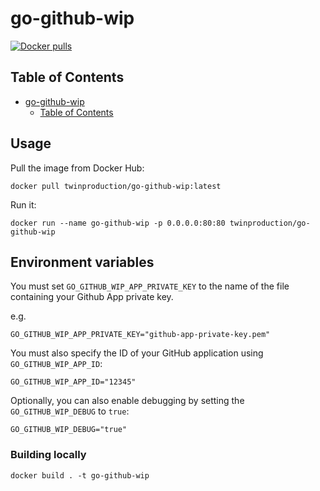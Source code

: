 # go-github-wip

[![Docker pulls](https://img.shields.io/docker/pulls/twinproduction/go-github-wip.svg)](https://cloud.docker.com/repository/docker/twinproduction/go-github-wip)


## Table of Contents

- [go-github-wip](#go-github-wip)
  * [Table of Contents](#table-of-contents)

## Usage

Pull the image from Docker Hub:

```
docker pull twinproduction/go-github-wip:latest
```

Run it:

```
docker run --name go-github-wip -p 0.0.0.0:80:80 twinproduction/go-github-wip
```


## Environment variables

You must set `GO_GITHUB_WIP_APP_PRIVATE_KEY` to the name of the file containing your Github App private key.

e.g.

```
GO_GITHUB_WIP_APP_PRIVATE_KEY="github-app-private-key.pem"
```

You must also specify the ID of your GitHub application using `GO_GITHUB_WIP_APP_ID`:

```
GO_GITHUB_WIP_APP_ID="12345"
```

Optionally, you can also enable debugging by setting the `GO_GITHUB_WIP_DEBUG` to `true`:

```
GO_GITHUB_WIP_DEBUG="true"
```


### Building locally

```
docker build . -t go-github-wip
```
